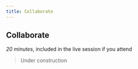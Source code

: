 ```yaml
---
title: Collaborate
---
```


## Collaborate
*20 minutes*, included in the live session if you attend

> Under construction

